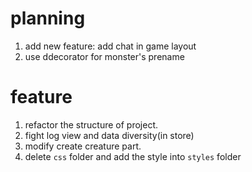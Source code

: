 # planning
1. add new feature: add chat in game layout
2. use ddecorator for monster's prename

# feature
1. refactor the structure of project.
2. fight log view and data diversity(in store)
3. modify create creature part.
4. delete `css` folder and add the style into `styles` folder